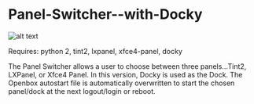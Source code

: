 # Panel-Switcher--with-Docky

![alt text](http://miyolinux.weebly.com/uploads/1/3/7/0/13707080/screenshot-from-2018-03-06-19-29-05_1_orig.png)

Requires: python 2, tint2, lxpanel, xfce4-panel, docky

The Panel Switcher allows a user to choose between three panels...Tint2, LXPanel, or Xfce4 Panel. In this version, Docky is used as the Dock. The Openbox autostart file is automatically overwritten to start the chosen panel/dock at the next logout/login or reboot.
